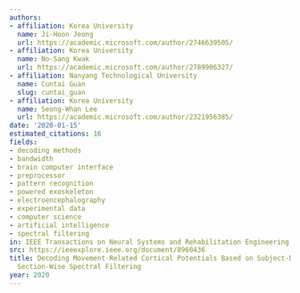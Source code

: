 ```yaml
---
authors:
- affiliation: Korea University
  name: Ji-Hoon Jeong
  url: https://academic.microsoft.com/author/2746639505/
- affiliation: Korea University
  name: No-Sang Kwak
  url: https://academic.microsoft.com/author/2789906327/
- affiliation: Nanyang Technological University
  name: Cuntai Guan
  slug: cuntai_guan
- affiliation: Korea University
  name: Seong-Whan Lee
  url: https://academic.microsoft.com/author/2321956385/
date: '2020-01-15'
estimated_citations: 16
fields:
- decoding methods
- bandwidth
- brain computer interface
- preprocessor
- pattern recognition
- powered exoskeleton
- electroencephalography
- experimental data
- computer science
- artificial intelligence
- spectral filtering
in: IEEE Transactions on Neural Systems and Rehabilitation Engineering
src: https://ieeexplore.ieee.org/document/8960436
title: Decoding Movement-Related Cortical Potentials Based on Subject-Dependent and
  Section-Wise Spectral Filtering
year: 2020
---
```

